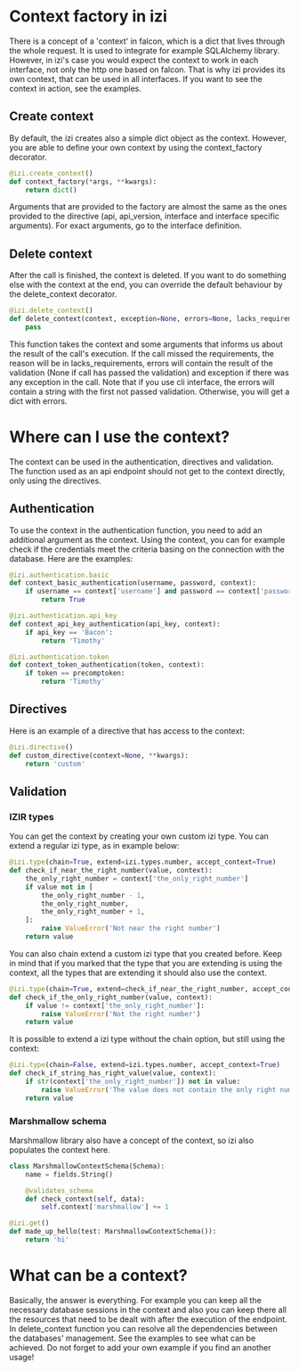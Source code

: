 Context factory in izi
======================

There is a concept of a 'context' in falcon, which is a dict that lives through the whole request. It is used to integrate
for example SQLAlchemy library. However, in izi's case you would expect the context to work in each interface, not
only the http one based on falcon. That is why izi provides its own context, that can be used in all interfaces.
If you want to see the context in action, see the examples.

## Create context

By default, the izi creates also a simple dict object as the context. However, you are able to define your own context
by using the context_factory decorator.

```py
@izi.create_context()
def context_factory(*args, **kwargs):
    return dict()
```

Arguments that are provided to the factory are almost the same as the ones provided to the directive
(api, api_version, interface and interface specific arguments). For exact arguments, go to the interface definition.

## Delete context

After the call is finished, the context is deleted. If you want to do something else with the context at the end, you
can override the default behaviour by the delete_context decorator.

```py
@izi.delete_context()
def delete_context(context, exception=None, errors=None, lacks_requirement=None):
    pass
```

This function takes the context and some arguments that informs us about the result of the call's execution.
If the call missed the requirements, the reason will be in lacks_requirements, errors will contain the result of the
validation (None if call has passed the validation) and exception if there was any exception in the call.
Note that if you use cli interface, the errors will contain a string with the first not passed validation. Otherwise,
you will get a dict with errors.


Where can I use the context?
============================

The context can be used in the authentication, directives and validation. The function used as an api endpoint
should not get to the context directly, only using the directives.

## Authentication

To use the context in the authentication function, you need to add an additional argument as the context.
Using the context, you can for example check if the credentials meet the criteria basing on the connection with the
database.
Here are the examples:

```py
@izi.authentication.basic
def context_basic_authentication(username, password, context):
    if username == context['username'] and password == context['password']:
        return True

@izi.authentication.api_key
def context_api_key_authentication(api_key, context):
    if api_key == 'Bacon':
        return 'Timothy'

@izi.authentication.token
def context_token_authentication(token, context):
    if token == precomptoken:
        return 'Timothy'
```

## Directives

Here is an example of a directive that has access to the context:


```py
@izi.directive()
def custom_directive(context=None, **kwargs):
    return 'custom'
```

## Validation

### IZIR types

You can get the context by creating your own custom izi type. You can extend a regular izi type, as in example below:


```py
@izi.type(chain=True, extend=izi.types.number, accept_context=True)
def check_if_near_the_right_number(value, context):
    the_only_right_number = context['the_only_right_number']
    if value not in [
        the_only_right_number - 1,
        the_only_right_number,
        the_only_right_number + 1,
    ]:
        raise ValueError('Not near the right number')
    return value
```

You can also chain extend a custom izi type that you created before. Keep in mind that if you marked that
the type that you are extending is using the context, all the types that are extending it should also use the context.


```py
@izi.type(chain=True, extend=check_if_near_the_right_number, accept_context=True)
def check_if_the_only_right_number(value, context):
    if value != context['the_only_right_number']:
        raise ValueError('Not the right number')
    return value
```

It is possible to extend a izi type without the chain option, but still using the context:


```py
@izi.type(chain=False, extend=izi.types.number, accept_context=True)
def check_if_string_has_right_value(value, context):
    if str(context['the_only_right_number']) not in value:
        raise ValueError('The value does not contain the only right number')
    return value
```

### Marshmallow schema

Marshmallow library also have a concept of the context, so izi also populates the context here.


```py
class MarshmallowContextSchema(Schema):
    name = fields.String()

    @validates_schema
    def check_context(self, data):
        self.context['marshmallow'] += 1

@izi.get()
def made_up_hello(test: MarshmallowContextSchema()):
    return 'hi'
```

What can be a context?
======================

Basically, the answer is everything. For example you can keep all the necessary database sessions in the context
and also you can keep there all the resources that need to be dealt with after the execution of the endpoint.
In delete_context function you can resolve all the dependencies between the databases' management.
See the examples to see what can be achieved. Do not forget to add your own example if you find an another usage!
